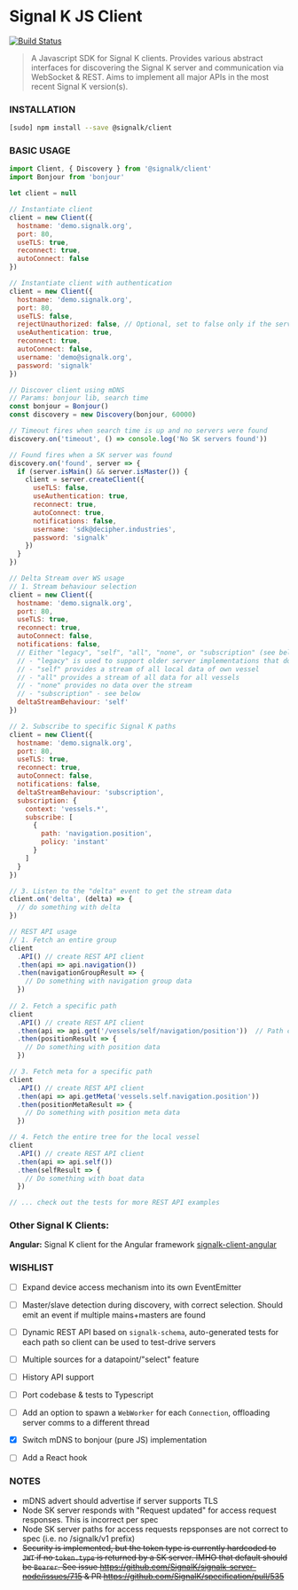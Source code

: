 # Signal K JS Client

[![Build Status](https://travis-ci.org/SignalK/signalk-js-client.svg)](https://travis-ci.org/SignalK/signalk-js-client)

> A Javascript SDK for Signal K clients. Provides various abstract interfaces for discovering the Signal K server and communication via WebSocket & REST. Aims to implement all major APIs in the most recent Signal K version(s).


### INSTALLATION

```bash
[sudo] npm install --save @signalk/client
```

### BASIC USAGE
```javascript
import Client, { Discovery } from '@signalk/client'
import Bonjour from 'bonjour'

let client = null

// Instantiate client
client = new Client({
  hostname: 'demo.signalk.org',
  port: 80,
  useTLS: true,
  reconnect: true,
  autoConnect: false
})

// Instantiate client with authentication
client = new Client({
  hostname: 'demo.signalk.org',
  port: 80,
  useTLS: false,
  rejectUnauthorized: false, // Optional, set to false only if the server has a self-signed certificate
  useAuthentication: true,
  reconnect: true,
  autoConnect: false,
  username: 'demo@signalk.org',
  password: 'signalk'
})

// Discover client using mDNS
// Params: bonjour lib, search time
const bonjour = Bonjour()
const discovery = new Discovery(bonjour, 60000)

// Timeout fires when search time is up and no servers were found
discovery.on('timeout', () => console.log('No SK servers found'))

// Found fires when a SK server was found
discovery.on('found', server => {
  if (server.isMain() && server.isMaster()) {
    client = server.createClient({
      useTLS: false,
      useAuthentication: true,
      reconnect: true,
      autoConnect: true,
      notifications: false,
      username: 'sdk@decipher.industries',
      password: 'signalk'
    })
  }
})

// Delta Stream over WS usage
// 1. Stream behaviour selection
client = new Client({
  hostname: 'demo.signalk.org',
  port: 80,
  useTLS: true,
  reconnect: true,
  autoConnect: false,
  notifications: false,
  // Either "legacy", "self", "all", "none", or "subscription" (see below)
  // - "legacy" is used to support older server implementations that do not yet support the query string API on the stream endpoint (such as iKommunicate)
  // - "self" provides a stream of all local data of own vessel
  // - "all" provides a stream of all data for all vessels
  // - "none" provides no data over the stream
  // - "subscription" - see below
  deltaStreamBehaviour: 'self'
})

// 2. Subscribe to specific Signal K paths
client = new Client({
  hostname: 'demo.signalk.org',
  port: 80,
  useTLS: true,
  reconnect: true,
  autoConnect: false,
  notifications: false,
  deltaStreamBehaviour: 'subscription',
  subscription: {
    context: 'vessels.*',
    subscribe: [
      {
        path: 'navigation.position',
        policy: 'instant'
      }
    ]
  }
})

// 3. Listen to the "delta" event to get the stream data
client.on('delta', (delta) => {
  // do something with delta
})

// REST API usage
// 1. Fetch an entire group
client
  .API() // create REST API client
  .then(api => api.navigation())
  .then(navigationGroupResult => {
    // Do something with navigation group data
  })
  
// 2. Fetch a specific path
client
  .API() // create REST API client
  .then(api => api.get('/vessels/self/navigation/position'))  // Path can be specified using dotnotation and slashes
  .then(positionResult => {
    // Do something with position data
  })

// 3. Fetch meta for a specific path
client
  .API() // create REST API client
  .then(api => api.getMeta('vessels.self.navigation.position'))
  .then(positionMetaResult => {
    // Do something with position meta data
  })

// 4. Fetch the entire tree for the local vessel
client
  .API() // create REST API client
  .then(api => api.self())
  .then(selfResult => {
    // Do something with boat data
  })

// ... check out the tests for more REST API examples
```

### Other Signal K Clients:
**Angular:**
Signal K client for the Angular framework
[signalk-client-angular](https://github.com/panaaj/signalk-client-angular)


### WISHLIST
- [ ] Expand device access mechanism into its own EventEmitter
- [ ] Master/slave detection during discovery, with correct selection. Should emit an event if multiple mains+masters are found
- [ ] Dynamic REST API based on `signalk-schema`, auto-generated tests for each path so client can be used to test-drive servers
- [ ] Multiple sources for a datapoint/"select" feature
- [ ] History API support
- [ ] Port codebase & tests to Typescript
- [ ] Add an option to spawn a `WebWorker` for each `Connection`, offloading server comms to a different thread
- [x] Switch mDNS to bonjour (pure JS) implementation
- [ ] Add a React hook


### NOTES
- mDNS advert should advertise if server supports TLS
- Node SK server responds with "Request updated" for access request responses. This is incorrect per spec
- Node SK server paths for access requests repsponses are not correct to spec (i.e. no /signalk/v1 prefix)
- ~~Security is implemented, but the token type is currently hardcoded to `JWT` if no `token.type` is returned by a SK server. IMHO that default should be `Bearer`. See issue https://github.com/SignalK/signalk-server-node/issues/715 & PR https://github.com/SignalK/specification/pull/535~~
